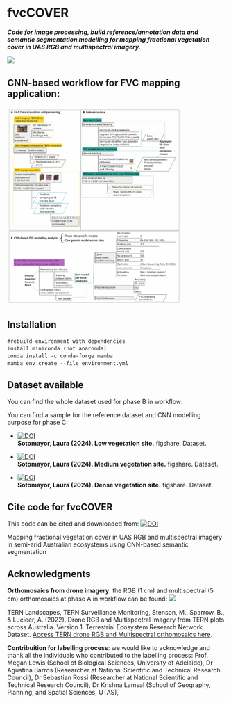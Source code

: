 # fvcCOVER 
**_Code for image processing, build reference/annotation data and semantic segmentation modelling for mapping fractional vegetation cover in UAS RGB and multispectral imagery._**

<!-- ![fvcCover](https://github.com/LNSOTOM/fvc_composition/blob/main/phase_1_image_processing/img/fvc_mapping_predictions.png) -->
<img src="https://github.com/LNSOTOM/fvc_composition/blob/main/phase_1_image_processing/img/fvc_mapping_predictions.png" width="500">

## CNN-based workflow for FVC mapping application:

<img src="https://github.com/LNSOTOM/fvc_composition/blob/main/phase_1_image_processing/img/cnn_workflow_sites.png" width="400">
<!-- ![mutlispectralMultipleClasses](https://github.com/LNSOTOM/fvc_composition/blob/main/phase_1_image_processing/img/cnn_workflow_sites.png) -->


## Installation

```diff
#rebuild environment with dependencies 
install miniconda (not anaconda)
conda install -c conda-forge mamba 
mamba env create --file environment.yml
```

## Dataset available
You can find the whole dataset used for phase B in workflow:


You can find a sample for the reference dataset and CNN modelling purpose for phase C:

- [![DOI](https://zenodo.org/badge/DOI/10.6084/m9.figshare.27776145.v1.svg)](https://doi.org/10.6084/m9.figshare.27776145.v1)  
  **Sotomayor, Laura (2024). Low vegetation site.** figshare. Dataset.  
  <!-- DOI: [10.6084/m9.figshare.27776145.v1](https://doi.org/10.6084/m9.figshare.27776145.v1) -->

- [![DOI](https://zenodo.org/badge/DOI/10.6084/m9.figshare.27871806.v1.svg)](https://doi.org/10.6084/m9.figshare.27871806.v1)  
  **Sotomayor, Laura (2024). Medium vegetation site.** figshare. Dataset.  
  <!-- DOI: [10.6084/m9.figshare.27871806.v1](https://doi.org/10.6084/m9.figshare.27871806.v1) -->

- [![DOI](https://zenodo.org/badge/DOI/10.6084/m9.figshare.27871893.v1.svg)](https://doi.org/10.6084/m9.figshare.27871893.v1)  
  **Sotomayor, Laura (2024). Dense vegetation site.** figshare. Dataset.  
  <!-- DOI: [10.6084/m9.figshare.27871893.v1](https://doi.org/10.6084/m9.figshare.27871893.v1) -->

<!-- [FVC classes based on growth form and structure ](https://figshare.com/projects/Reference_data_for_semi-arid_environments/227859) -->

## Cite code for fvcCOVER
This code can be cited and downloaded from: [![DOI](https://zenodo.org/badge/DOI/110.5281/zenodo.15036626.svg)](https://doi.org/10.5281/zenodo.15036626)

Mapping fractional vegetation cover in UAS RGB and multispectral imagery in semi-arid Australian ecosystems using CNN-based semantic segmentation

## Acknowledgments
**Orthomosaics from drone imagery**: the RGB (1 cm) and multispectral (5 cm) orthomosaics at phase A in workflow can be found:
<img src="https://github.com/LNSOTOM/fvc_composition/blob/main/phase_1_image_processing/img/orthomosaic_sites.png" width="500">

TERN Landscapes, TERN Surveillance Monitoring, Stenson, M., Sparrow, B., & Lucieer, A. (2022).
Drone RGB and Multispectral Imagery from TERN plots across Australia. Version 1. Terrestrial Ecosystem Research Network. Dataset. 
[Access TERN drone RGB and Multispectral orthomosaics here](https://portal.tern.org.au/metadata/TERN/39de90f5-49e3-4567-917c-cf3e3bc93086).

**Contribuition for labelling process**: we would like to acknowledge and thank all the individuals who contributed to the labelling process:
Prof. Megan Lewis (School of Biological Sciences, University of Adelaide), Dr
Agustina Barros (Researcher at National Scientific and Technical Research Council),
Dr Sebastian Rossi (Researcher at National Scientific and Technical Research Council),
Dr Krishna Lamsal (School of Geography, Planning, and Spatial Sciences, UTAS),


<!-- ### Check code: Paper2/Chap3
[LiDAR 3D Voxel Automation to identify trees, shrubs, and grasses using deep learning-based computer vision applications ](https://github.com/LNSOTOM/ecosystem_structure) -->

